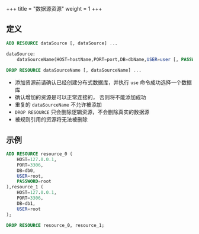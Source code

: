 +++
title = "数据源资源"
weight = 1
+++

## 定义

```sql
ADD RESOURCE dataSource [, dataSource] ...

dataSource:
    dataSourceName(HOST=hostName,PORT=port,DB=dbName,USER=user [, PASSWORD=password])
    
DROP RESOURCE dataSourceName [, dataSourceName] ...    
```

- 添加资源前请确认已经创建分布式数据库，并执行 `use` 命令成功选择一个数据库
- 确认增加的资源是可以正常连接的， 否则将不能添加成功
- 重复的 `dataSourceName` 不允许被添加
- `DROP RESOURCE` 只会删除逻辑资源，不会删除真实的数据源
- 被规则引用的资源将无法被删除

## 示例

```sql
ADD RESOURCE resource_0 (
    HOST=127.0.0.1,
    PORT=3306,
    DB=db0,
    USER=root,
    PASSWORD=root
),resource_1 (
    HOST=127.0.0.1,
    PORT=3306,
    DB=db1,
    USER=root
);

DROP RESOURCE resource_0, resource_1;
```
